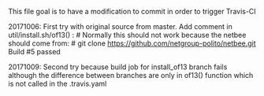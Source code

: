 This file goal is to have a modification to commit in order to trigger Travis-CI

20171006: First try with original source from master. 
	Add comment in util/install.sh/of13() :
    	\# Normally this should not work because the netbee should come from:
    	\# git clone https://github.com/netgroup-polito/netbee.git
	Build #5 passed

20171009: Second try because build job for install_of13 branch fails
	although the difference between branches are only in of13() function
	which is not called in the .travis.yaml
